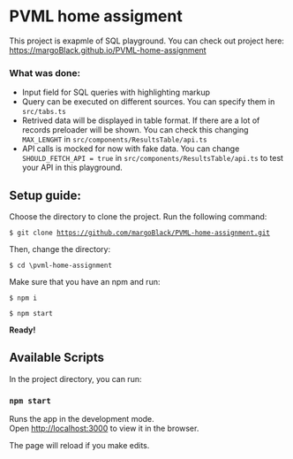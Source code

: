 # PVML home assigment

This project is exapmle of SQL playground.
You can check out project here:
https://margoBlack.github.io/PVML-home-assignment

### What was done:
- Input field for SQL queries with highlighting markup
- Query can be executed on different sources. You can specify them in `src/tabs.ts`
- Retrived data will be displayed in table format. If there are a lot of records preloader will be shown. You can check this changing `MAX_LENGHT` in `src/components/ResultsTable/api.ts`
- API calls is mocked for now with fake data. You can change `SHOULD_FETCH_API = true` in `src/components/ResultsTable/api.ts` to test your API in this playground.

## Setup guide:
Choose the directory to clone the project. Run the following command:

<code>$ git clone https://github.com/margoBlack/PVML-home-assignment.git</code>

Then, change the directory:

<code>$ cd \pvml-home-assignment</code>

Make sure that you have an npm and run:

<code>$ npm i</code>

<code>$ npm start</code>

<strong>Ready!</strong>

## Available Scripts

In the project directory, you can run:

### `npm start`

Runs the app in the development mode.\
Open [http://localhost:3000](http://localhost:3000) to view it in the browser.

The page will reload if you make edits.
